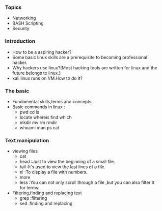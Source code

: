 ### Topics
* Networking
* BASH Scripting
* Security
### Introduction
* How to be a aspiring hacker?
* Some basic linux skills are a prerequisite to becoming professional hacker.
* Why hackers use linux?(Most hacking tools are written for linux and the future belongs to linux.)
* kali linux runs on VM.How to do it?
### The basic
* Fundamental skills,terms and concepts.
* Basic commands in linux : 
  * pwd cd ls
  * locate whereis find which
  * mkdir mv rm rmdir
  * whoami  man  ps cat 
### Text manipulation
* viewing files
  * cat
  * head :Just to view the beginning of a small file.
  * tail :It's used to view the last lines of a file.
  * nl :To display a file with numbers.
  * more
  * less :You can not only scroll through a file ,but you can also filter it for terms.
* Filtering,finding and replacing text
  * grep :filtering
  * sed :finding and replacing
